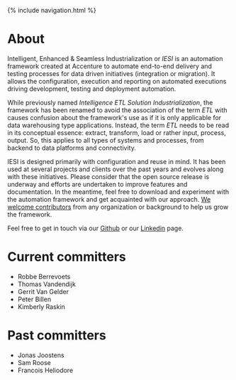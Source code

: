 {% include navigation.html %}

# About

Intelligent, Enhanced & Seamless  Industrialization or *IESI* is an automation framework created at Accenture to automate end-to-end delivery and 
testing processes for data driven initiatives (integration or migration). It allows the configuration, execution and 
reporting on automated executions driving development, testing and deployment automation. 

While previously named *Intelligence ETL Solution Industrialization*, the framework has been renamed to avoid the association of the term *ETL* with causes confusion about the framework's use as if it is only applicable for data warehousing type applications. 
Instead, the term *ETL* needs to be read in its conceptual essence: extract, transform, load or rather input, process, output. So, this applies to all types of systems and processes, from backend to data platforms and connectivity.

IESI is designed primarily with configuration and reuse in mind. 
It has been used at several projects and clients over the past years and evolves along with these initiatives. 
Please consider that the open source release is underway and efforts are undertaken to improve features and documentation. 
In the meantime, feel free to download and experiment with the automation framework and get acquainted with our approach. 
[We welcome contributors](/{{site.repository}}/pages/contribute/contribute.html) from any organization or background to help us grow the framework.

Feel free to get in touch via our [Github](https://github.com/metadew/iesi) or our [Linkedin](https://www.linkedin.com/company/metadew) page.

# Current committers

* Robbe Berrevoets
* Thomas Vandendijk
* Gerrit Van Gelder
* Peter Billen
* Kimberly Raskin

# Past committers

* Jonas Joostens
* Sam Roose
* Francois Heliodore
